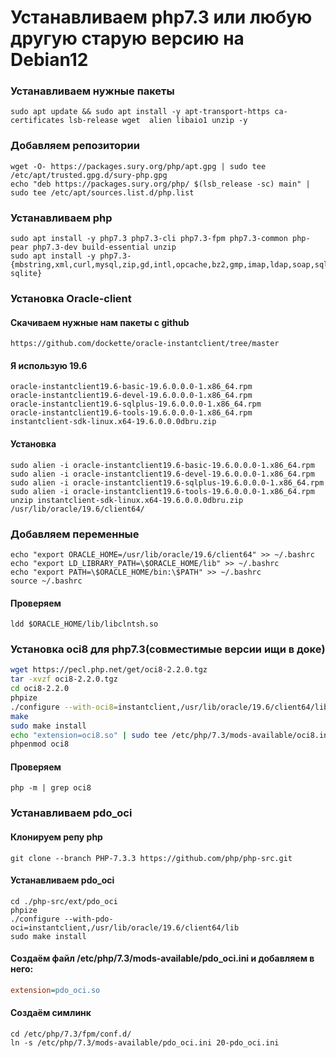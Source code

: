 # Устанавливаем php7.3 или любую другую старую версию на Debian12

### Устанавливаем нужные пакеты
```
sudo apt update && sudo apt install -y apt-transport-https ca-certificates lsb-release wget  alien libaio1 unzip -y
```
### Добавляем репозитории
```
wget -O- https://packages.sury.org/php/apt.gpg | sudo tee /etc/apt/trusted.gpg.d/sury-php.gpg
echo "deb https://packages.sury.org/php/ $(lsb_release -sc) main" | sudo tee /etc/apt/sources.list.d/php.list
```
### Устанавливаем php
```
sudo apt install -y php7.3 php7.3-cli php7.3-fpm php7.3-common php-pear php7.3-dev build-essential unzip
sudo apt install -y php7.3-{mbstring,xml,curl,mysql,zip,gd,intl,opcache,bz2,gmp,imap,ldap,soap,sqlite3,xml,pspell,redis,xdebug,mailparse,igbinary,pdo-sqlite}
```

### Установка Oracle-client
#### Скачиваем нужные нам пакеты с github
`https://github.com/dockette/oracle-instantclient/tree/master`
#### Я использую 19.6
```
oracle-instantclient19.6-basic-19.6.0.0.0-1.x86_64.rpm
oracle-instantclient19.6-devel-19.6.0.0.0-1.x86_64.rpm
oracle-instantclient19.6-sqlplus-19.6.0.0.0-1.x86_64.rpm
oracle-instantclient19.6-tools-19.6.0.0.0-1.x86_64.rpm
instantclient-sdk-linux.x64-19.6.0.0.0dbru.zip
```
#### Установка
```
sudo alien -i oracle-instantclient19.6-basic-19.6.0.0.0-1.x86_64.rpm
sudo alien -i oracle-instantclient19.6-devel-19.6.0.0.0-1.x86_64.rpm
sudo alien -i oracle-instantclient19.6-sqlplus-19.6.0.0.0-1.x86_64.rpm
sudo alien -i oracle-instantclient19.6-tools-19.6.0.0.0-1.x86_64.rpm
unzip instantclient-sdk-linux.x64-19.6.0.0.0dbru.zip /usr/lib/oracle/19.6/client64/
```
### Добавляем переменные 
```
echo "export ORACLE_HOME=/usr/lib/oracle/19.6/client64" >> ~/.bashrc
echo "export LD_LIBRARY_PATH=\$ORACLE_HOME/lib" >> ~/.bashrc
echo "export PATH=\$ORACLE_HOME/bin:\$PATH" >> ~/.bashrc
source ~/.bashrc
```
#### Проверяем
```
ldd $ORACLE_HOME/lib/libclntsh.so
```
### Установка oci8 для php7.3(совместимые версии ищи в доке)
```bash
wget https://pecl.php.net/get/oci8-2.2.0.tgz
tar -xvzf oci8-2.2.0.tgz
cd oci8-2.2.0
phpize
./configure --with-oci8=instantclient,/usr/lib/oracle/19.6/client64/lib
make
sudo make install
echo "extension=oci8.so" | sudo tee /etc/php/7.3/mods-available/oci8.ini
phpenmod oci8
```
#### Проверяем 
```
php -m | grep oci8
```
### Устанавливаем pdo_oci
#### Клонируем репу php
```
git clone --branch PHP-7.3.3 https://github.com/php/php-src.git
```
#### Устанавливаем pdo_oci
```
cd ./php-src/ext/pdo_oci
phpize
./configure --with-pdo-oci=instantclient,/usr/lib/oracle/19.6/client64/lib
sudo make install
```
#### Создаём файл /etc/php/7.3/mods-available/pdo_oci.ini и добавляем в него:
```/etc/php/7.3/mods-available/pdo_oci.ini
extension=pdo_oci.so
```
#### Создаём симлинк
```
cd /etc/php/7.3/fpm/conf.d/
ln -s /etc/php/7.3/mods-available/pdo_oci.ini 20-pdo_oci.ini
```
